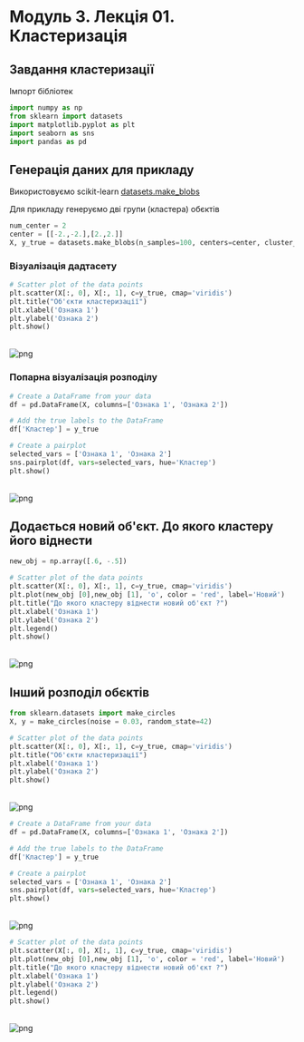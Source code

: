 # Модуль 3. Лекція 01. Кластеризація

## Завдання кластеризації

Імпорт бібліотек

```python
import numpy as np
from sklearn import datasets
import matplotlib.pyplot as plt
import seaborn as sns
import pandas as pd
```

## **Генерація даних для прикладу**

Використовуємо  scikit-learn  [datasets.make_blobs](https://scikit-learn.org/stable/modules/generated/sklearn.datasets.make_blobs.html)

Для прикладу генеруємо дві групи (кластера) обєктів


```python
num_center = 2
center = [[-2.,-2.],[2.,2.]]
X, y_true = datasets.make_blobs(n_samples=100, centers=center, cluster_std=1.0, random_state=0)
```

### **Візуалізація дадтасету**


```python
# Scatter plot of the data points
plt.scatter(X[:, 0], X[:, 1], c=y_true, cmap='viridis')
plt.title("Об'єкти кластеризації")
plt.xlabel('Ознака 1')
plt.ylabel('Ознака 2')
plt.show()
```


​    
![png](output_9_0.png)
​    


### **Попарна візуалізація розподілу**


```python
# Create a DataFrame from your data
df = pd.DataFrame(X, columns=['Ознака 1', 'Ознака 2'])

# Add the true labels to the DataFrame
df['Кластер'] = y_true

# Create a pairplot
selected_vars = ['Ознака 1', 'Ознака 2']
sns.pairplot(df, vars=selected_vars, hue='Кластер')
plt.show()
```


​    
![png](output_11_0.png)
​    


## Додається новий об'єкт. До якого кластеру його віднести


```python
new_obj = np.array([.6, -.5])
```


```python
# Scatter plot of the data points
plt.scatter(X[:, 0], X[:, 1], c=y_true, cmap='viridis')
plt.plot(new_obj [0],new_obj [1], 'o', color = 'red', label='Новий')
plt.title("До якого кластеру віднести новий об'єкт ?")
plt.xlabel('Ознака 1')
plt.ylabel('Ознака 2')
plt.legend()
plt.show()
```


​    
![png](output_14_0.png)
​    


## Інший розподіл обєктів


```python
from sklearn.datasets import make_circles
X, y = make_circles(noise = 0.03, random_state=42)

```


```python
# Scatter plot of the data points
plt.scatter(X[:, 0], X[:, 1], c=y_true, cmap='viridis')
plt.title("Об'єкти кластеризації")
plt.xlabel('Ознака 1')
plt.ylabel('Ознака 2')
plt.show()
```


​    
![png](output_17_0.png)
​    



```python
# Create a DataFrame from your data
df = pd.DataFrame(X, columns=['Ознака 1', 'Ознака 2'])

# Add the true labels to the DataFrame
df['Кластер'] = y_true

# Create a pairplot
selected_vars = ['Ознака 1', 'Ознака 2']
sns.pairplot(df, vars=selected_vars, hue='Кластер')
plt.show()
```


​    
![png](output_18_0.png)
​    



```python
# Scatter plot of the data points
plt.scatter(X[:, 0], X[:, 1], c=y_true, cmap='viridis')
plt.plot(new_obj [0],new_obj [1], 'o', color = 'red', label='Новий')
plt.title("До якого кластеру віднести новий об'єкт ?")
plt.xlabel('Ознака 1')
plt.ylabel('Ознака 2')
plt.legend()
plt.show()
```


​    
![png](output_19_0.png)
​    



```python

```
